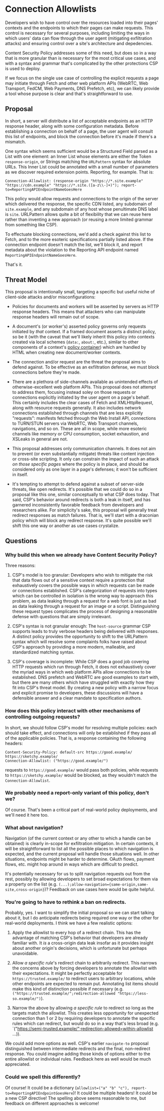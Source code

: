 Connection Allowlists
=====================

Developers wish to have control over the resources loaded into their pages'
contexts and the endpoints to which their pages can make requests. This control
is necessary for several purposes, including limiting the ways in which users'
data can flow through the user agent (mitigating exfiltration attacks) and
ensuring control over a site's architecture and depedencies.

Content Security Policy addresses some of this need, but does so in a way that
is more granular than is necessary for the most critical use cases, and with a
syntax and grammar that's complicated by the other protections CSP is used to
deploy.

If we focus on the single use case of controlling the explicit requests a page
may initiate through Fetch and other web platform APIs (WebRTC, Web Transport,
FedCM, Web Payments, DNS Prefetch, etc), we can likely provide a tool whose
purpose is clear and that's straightforward to use.

Proposal
--------

In short, a server will distribute a list of acceptable endpoints as an HTTP
response header, along with some configuration metadata. Before establishing
a connection on behalf of a page, the user agent will consult this list of
endpoints, and block the connection before it's made if there's a mismatch.

One syntax which seems sufficient would be a Structured Field parsed as a
List with one element: an Inner List whose elements are either the Token
`response-origin`, or Strings matching the `URLPattern` syntax for
absolute URLs. This Inner List could be annotated with a small number of
parameters as we discover required extension points. Reporting, for example.
That is:

```http
Connection-Allowlist: (response-origin "https://*.site.example" "https://cdn.example" "https://*.site.([a-z\\-]+)"); report-to=ReportingAPIEndpointNameGoesHere
```

This policy would allow requests and connections to the origin of the server
which delivered the response, the specific CDN listed, any subdomain of
`site.example`, and any subdomain of any host whose penultimate DNS label is
`site`. URLPattern allows quite a bit of flexibility that we can reuse
here rather than inventing a new approach (or reusing a more limited grammar
from something like CSP).

To effectuate blocking connections, we'd add a check against this list to
Fetch, and to the more esoteric specifications partially listed above. If the
connection endpoint doesn't match the list, we'll block it, and report metadata
about the violation to the Reporting API endpoint named
`ReportingAPIEndpointNameGoesHere`.

That's it.

Threat Model
------------

This proposal is intentionally small, targeting a specific but useful niche of
client-side attacks and/or misconfigurations:

*   Policies for documents and workers will be asserted by servers as HTTP
    response headers. This means that attackers who can manipulate response
    headers will remain out of scope.

*   A document's (or worker's) asserted policy governs only requests initiated
    by _that_ context. If a framed document asserts a distinct policy, so be
    it (with the caveat that we'll likely inherit this policy into contexts
    created via local schemes (`data:`, `about:`, etc.), similar to other
    components of a context's
    [policy container](https://html.spec.whatwg.org/multipage/browsers.html#policy-containers))
    which are handled by HTML when creating new document/worker contexts.
    
*   The connection and/or request are the threat the proposal aims to defend
    against. To be effective as an exfiltration defense, we must block
    connections before they're made.

*   There are a plethora of side-channels available as unintended effects of
    otherwise-excellent web platform APIs. This proposal does not attempt to
    address them, focusing instead soley on those requests or connections
    explicitly initiated by the user agent on a page's behalf. This certainly
    includes the clear cases of Fetch and XMLHttpRequest, along with resource
    requests generally. It also includes network connections established
    through channels that are less explicitly "requests": manifests fetched
    through the Web Install API, connections to TURN/STUN servers via WebRTC,
    Web Transport channels, navigations, and so on. These are all in scope,
    while more esoteric channels like memory or CPU consumption, socket
    exhaustion, and XSLeaks in general are not.

*   This proposal addresses only communication channels. It does not aim to
    prevent (or even substantially mitigate) threats like content injection
    or cross-site scripting. It only can constrain the impact of such an
    attack _on those specific pages_ where the policy is in place, and should
    be considered only as one layer in a page's defenses; it won't be
    sufficient in itself.

*   It's tempting to attempt to defend against a subset of server-side threats,
    like open redirects. It's possible that we could do so in a proposal like
    this one, similar conceptually to what CSP does today. That said, CSP's
    behavior around redirects is both a leak in itself, and has garnered
    inconsistently favorable feedback from developers and researchers alike.
    For simplicity's sake, this proposal will generally treat redirect
    responses as match failures. That is, we'll start with a draconian policy
    which will block any redirect response. It's quite possible we'll shift
    this one way or another as use cases crystalize.


Questions
---------

### Why build this when we already have Content Security Policy? ###

Three reasons:

1.  CSP's model is too granular: Developers who wish to mitigate the risk that data flows out
    of a sensitive context require a protection that exhaustively covers the possible
    ways in which requests can be made or connections established. CSP's categorization
    of requests into types which can be controlled in isolation is the wrong way to
    approach this problem, as data leaking through a request for a web font is just as
    bad as data leaking through a request for an image or a script. Distinguishing these
    request types complicates the process of designing a reasonable defense with questions
    that are simply irrelevant.

2.  CSP's syntax is not granular enough: The `host-source` grammar CSP supports leads to truly
    verbose headers being delivered with responses. A distinct policy provides the opportunity
    to shift to the URLPattern syntax which will resolve some complaints folks have raised about
    CSP's approach by providing a more modern, malleable, and standardized matching syntax.

3.  CSP's coverage is incomplete: While CSP does a good job covering HTTP requests which run
    through Fetch, it does not exhaustively cover the myriad ways in which web platform APIs
    allow connections to be established. DNS prefetch and WebRTC are good examples to start
    with, but there are many others which have struggled with exactly how they fit into CSP's
    threat model. By creating a new policy with a narrow focus and explicit promise to developers,
    these discussions will have a defensible answer and a clear mandate to specification authors.


### How does this policy interact with other mechanisms of controlling outgoing requests? ###

In short, we should follow CSP's model for resolving multiple policies: each should take effect,
and connections will only be established if they pass all of the applicable policies. That is, a
response containing the following headers:

```http
Content-Security-Policy: default-src https://good.example/ https://sketchy.example/
Connection-Allowlist: ("https://good.example/")
```

requests to `https://good.example/` would pass both policies, while requests to
`https://sketchy.example/` would be blocked, as they wouldn't match the `Connection-Allowlist`.


### We probably need a report-only variant of this policy, don't we? ###

Of course. That's been a critical part of real-world policy deployments, and we'll need it here too.


### What about navigation? ###

Navigation (of the current context or any other to which a handle can be obtained) is clearly in-scope
for exfiltration mitigation. In certain contexts, it will be straightforward to list all the possible
places to which navigation is expected, and the current proposal will handle those situations well.
In other situations, endpoints might be harder to determine. OAuth flows, payment flows, etc. might hop
around in ways which are difficult to predict.

It's potentially necessary for us to split navigation requests out from the rest, possibly by allowing
developers to set broad expectations for them via a property on the list
(e.g. `(...);allow-navigation={same-origin,same-site,cross-origin}`)? Feedback on use cases here would
be quite helpful.


### You're going to have to rethink a ban on redirects. ###

Probably, yes. I want to simplify the initial proposal so we can start talking about it, but I do
anticipate redirects being required one way or the other for real-world deployments. I think we have
a few realistic options:

1.  Apply the allowlist to every hop of a redirect chain. This has the advantage of matching CSP's
    behavior that developers are already familiar with. It _is_ a cross-origin data leak insofar as it
    provides insight about another origin's decisions, which is unfortunate but perhaps unavoidable.

2.  Allow _a specific rule_'s redirect chain to arbitrarily redirect. This narrows the concerns
    above by forcing developers to annotate the allowlist with their expectations. It might be perfectly
    acceptable for `https://trusted.example/` to redirect users to arbitrary locations, while other
    endpoints are expected to remain put. Annotating list items should make this kind of distinction
    possible if necessary (e.g. `("https://trusted.example/";redirection-allowed "https://less-so.example/")`).

3.  Narrow the above by allowing _a specific rule_ to redirect so long as the targets match the allowlist.
    This creates less opportunity for unexpected connection than 1 or 2 by requiring developers to annotate
    the specific rules which can redirect, but would do so in a way that's less broad (e.g.
    `("https://semi-trusted.example/";redirection-allowed=within-allowlist ...)).

We could add more options as well. CSP's earlier `navigate-to` proposal distinguished between intermediate
redirects and the final, non-redirect response. You could imagine adding those kinds of options either to
the entire allowlist or individual rules. Feedback here as well would be much appreciated.


### Could we spell this differently? ###

Of course! It could be a dictionary (`allowlist=("a" "b" "c"), report-to=ReportingAPIEndpointGoesHere`)!
It could be multiple headers! It could be a new CSP directive! The spelling above seems reasonable to me,
but feedback on different approaches is welcome!
